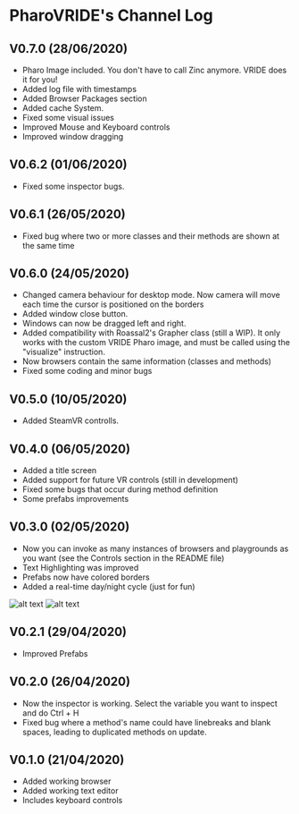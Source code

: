 # PharoVRIDE's Channel Log

## V0.7.0 (28/06/2020)
<ul>
  <li>Pharo Image included. You don't have to call Zinc anymore. VRIDE does it for you!</li>
  <li>Added log file with timestamps</li>
  <li>Added Browser Packages section</li>
  <li>Added cache System.</li>
  <li>Fixed some visual issues</li>
  <li>Improved Mouse and Keyboard controls</li>
  <li>Improved window dragging</li>
</ul>

## V0.6.2 (01/06/2020)
<ul>
  <li>Fixed some inspector bugs.</li>
</ul>

## V0.6.1 (26/05/2020)
<ul>
  <li>Fixed bug where two or more classes and their methods are shown at the same time</li>
</ul>

## V0.6.0 (24/05/2020)
<ul>
  <li>Changed camera behaviour for desktop mode. Now camera will move each time the cursor is positioned on the borders</li>
  <li>Added window close button.</li>
  <li>Windows can now be dragged left and right.</li>
  <li>Added compatibility with Roassal2's Grapher class (still a WIP). It only works with the custom VRIDE Pharo image, and must be called using the "visualize" instruction.</li>
  <li>Now browsers contain the same information (classes and methods)</li>
  <li>Fixed some coding and minor bugs</li>
</ul>

## V0.5.0 (10/05/2020)
<ul>
  <li>Added SteamVR controlls.</li>
</ul>

## V0.4.0 (06/05/2020)
<ul>
  <li>Added a title screen</li>
  <li>Added support for future VR controls (still in development)</li>
  <li>Fixed some bugs that occur during method definition</li>
  <li>Some prefabs improvements</li>
</ul>

## V0.3.0 (02/05/2020)
<ul>
  <li>Now you can invoke as many instances of browsers and playgrounds as you want (see the Controls section in the README file)</li>
  <li>Text Highlighting was improved</li>
  <li>Prefabs now have colored borders</li>
  <li>Added a real-time day/night cycle (just for fun)</li>
</ul>

![alt text](https://github.com/Vito217/PharoVRIDE/blob/master/Screenshots/2020-05-02_(1).png)
![alt text](https://github.com/Vito217/PharoVRIDE/blob/master/Screenshots/2020-05-02.png)

## V0.2.1 (29/04/2020)
<ul>
  <li>Improved Prefabs</li>
</ul>

## V0.2.0 (26/04/2020)
<ul>
  <li>Now the inspector is working. Select the variable you want to inspect and do Ctrl + H</li>
  <li>Fixed bug where a method's name could have linebreaks and blank spaces, leading to duplicated methods on update.</li>
</ul>

## V0.1.0 (21/04/2020)
<ul>
  <li>Added working browser</li>
  <li>Added working text editor</li>
  <li>Includes keyboard controls</li>
</ul>
